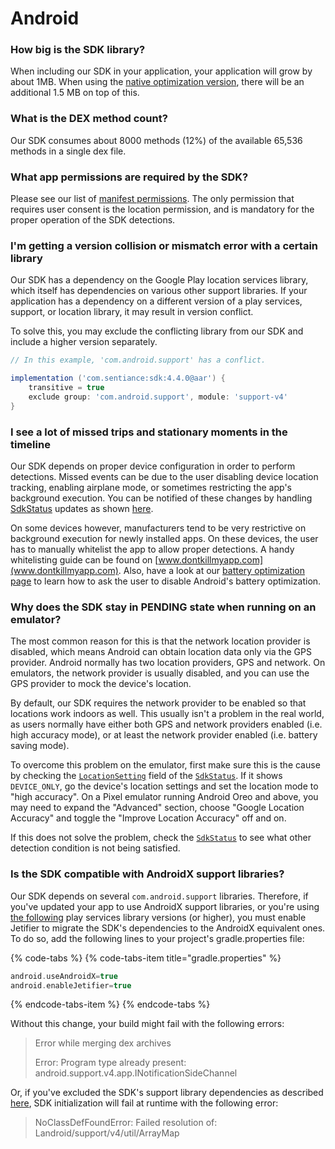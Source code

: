 # Android

### How big is the SDK library?

When including our SDK in your application, your application will grow by about 1MB. When using the [native optimization version](../getting-started/android-sdk/include-sdk.md), there will be an additional 1.5 MB on top of this.

### What is the DEX method count?

Our SDK consumes about 8000 methods \(12%\) of the available 65,536 methods in a single dex file.

### What app permissions are required by the SDK?

Please see our list of [manifest permissions](../appendix/android/manifest-permission.md). The only permission that requires user consent is the location permission, and is mandatory for the proper operation of the SDK detections.

### I'm getting a version collision or mismatch error with a certain library

Our SDK has a dependency on the Google Play location services library, which itself has dependencies on various other support libraries. If your application has a dependency on a different version of a play services, support, or location library, it may result in version conflict.

To solve this, you may exclude the conflicting library from our SDK and include a higher version separately.

```groovy
// In this example, 'com.android.support' has a conflict.

implementation ('com.sentiance:sdk:4.4.0@aar') {
	transitive = true
	exclude group: 'com.android.support', module: 'support-v4'
}
```

### I see a lot of missed trips and stationary moments in the timeline

Our SDK depends on proper device configuration in order to perform detections. Missed events can be due to the user disabling device location tracking, enabling airplane mode, or sometimes restricting the app's background execution. You can be notified of these changes by handling [SdkStatus](../api-reference/android/sdkstatus/) updates as shown [here](../getting-started/android-sdk/sdk-status-updates.md).

On some devices however, manufacturers tend to be very restrictive on background execution for newly installed apps. On these devices, the user has to manually whitelist the app to allow proper detections. A handy whitelisting guide can be found on [www.dontkillmyapp.com](www.dontkillmyapp.com). Also, have a look at our [battery optimization page](../appendix/android/android-battery-optimization.md) to learn how to ask the user to disable Android's battery optimization.

### Why does the SDK stay in PENDING state when running on an emulator?

The most common reason for this is that the network location provider is disabled, which means Android can obtain location data only via the GPS provider. Android normally has two location providers, GPS and network. On emulators, the network provider is usually disabled, and you can use the GPS provider to mock the device's location.

By default, our SDK requires the network provider to be enabled so that locations work indoors as well. This usually isn't a problem in the real world, as users normally have either both GPS and network providers enabled \(i.e. high accuracy mode\), or at least the network provider enabled \(i.e. battery saving mode\).

To overcome this problem on the emulator, first make sure this is the cause by checking the [`LocationSetting`](../api-reference/android/sdkstatus/#locationsetting) field of the [`SdkStatus`](../api-reference/android/sdkstatus/). If it shows `DEVICE_ONLY`, go the device's location settings and set the location mode to "high accuracy". On a Pixel emulator running Android Oreo and above, you may need to expand the "Advanced" section, choose "Google Location Accuracy" and toggle the "Improve Location Accuracy" off and on.

If this does not solve the problem, check the [`SdkStatus`](../api-reference/android/sdkstatus/) to see what other detection condition is not being satisfied.

### Is the SDK compatible with AndroidX support libraries?

Our SDK depends on several `com.android.support` libraries. Therefore, if you've updated your app to use AndroidX support libraries, or you're using [the following](https://developers.google.com/android/guides/releases#june_17_2019) play services library versions \(or higher\), you must enable Jetifier to migrate the SDK's dependencies to the AndroidX equivalent ones. To do so, add the following lines to your project's gradle.properties file:

{% code-tabs %}
{% code-tabs-item title="gradle.properties" %}
```groovy
android.useAndroidX=true
android.enableJetifier=true
```
{% endcode-tabs-item %}
{% endcode-tabs %}

Without this change, your build might fail with the following errors:

> Error while merging dex archives
>
> Error: Program type already present: android.support.v4.app.INotificationSideChannel

Or, if you've excluded the SDK's support library dependencies as described [here](android.md#im-getting-a-version-collision-or-mismatch-error-with-a-certain-library), SDK initialization will fail at runtime with the following error:

> NoClassDefFoundError: Failed resolution of: Landroid/support/v4/util/ArrayMap

